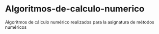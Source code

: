 # Algoritmos-de-calculo-numerico
Algoritmos de cálculo numérico realizados para la asignatura de métodos numéricos
